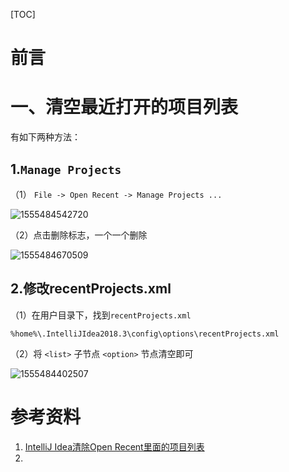 [TOC]





# 前言



# 一、清空最近打开的项目列表

有如下两种方法：



## 1.`Manage Projects`

（1） `File -> Open Recent -> Manage Projects ...`

![1555484542720](images/1555484542720.png)





（2）点击删除标志，一个一个删除

![1555484670509](images/1555484670509.png)





## 2.修改recentProjects.xml

（1）在用户目录下，找到`recentProjects.xml`

```
%home%\.IntelliJIdea2018.3\config\options\recentProjects.xml
```



（2）将 `<list>` 子节点 `<option>` 节点清空即可

![1555484402507](images/1555484402507.png)





# 参考资料

1. [IntelliJ Idea清除Open Recent里面的项目列表](https://www.jianshu.com/p/7d42c99d56f6)
2. 





